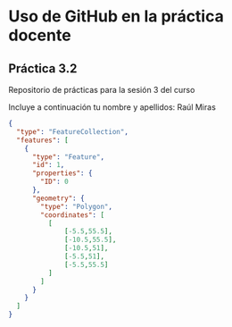 # Uso de GitHub en la práctica docente
## Práctica 3.2
Repositorio de prácticas para la sesión 3 del curso

Incluye a continuación tu nombre y apellidos: Raúl Miras


```geojson
{
  "type": "FeatureCollection",
  "features": [
    {
      "type": "Feature",
      "id": 1,
      "properties": {
        "ID": 0
      },
      "geometry": {
        "type": "Polygon",
        "coordinates": [
          [
              [-5.5,55.5],
              [-10.5,55.5],
              [-10.5,51],
              [-5.5,51],
              [-5.5,55.5]
          ]
        ]
      }
    }
  ]
}
```
